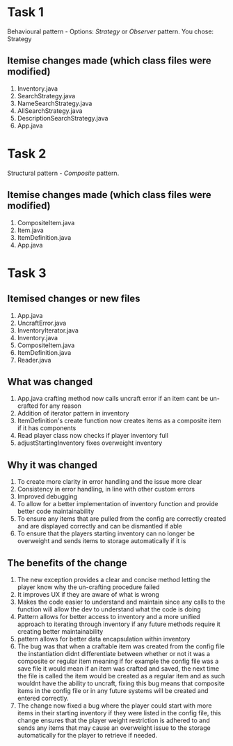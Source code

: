# Task 1
Behavioural pattern - Options: *Strategy* or *Observer* pattern.
You chose: Strategy

## Itemise changes made (which class files were modified)
1. Inventory.java
2. SearchStrategy.java
3. NameSearchStrategy.java
4. AllSearchStrategy.java
5. DescriptionSearchStrategy.java
6. App.java

# Task 2
Structural pattern - *Composite* pattern.

## Itemise changes made (which class files were modified)
1. CompositeItem.java
2. Item.java
3. ItemDefinition.java
4. App.java

# Task 3

## Itemised changes or new files
1. App.java
2. UncraftError.java
3. InventoryIterator.java
4. Inventory.java
5. CompositeItem.java
6. ItemDefinition.java
7. Reader.java

## What was changed
1. App.java crafting method now calls uncraft error if an item cant be un-crafted for any reason
2. Addition of iterator pattern in inventory
3. ItemDefinition's create function now creates items as a composite item if it has components
4. Read player class now checks if player inventory full
5. adjustStartingInventory fixes overweight inventory

## Why it was changed
1. To create more clarity in error handling and the issue more clear
2. Consistency in error handling, in line with other custom errors
3. Improved debugging
4. To allow for a better implementation of inventory function and provide better code maintainability
5. To ensure any items that are pulled from the config are correctly created and are displayed correctly and can be dismantled if able
6. To ensure that the players starting inventory can no longer be overweight and sends items to storage automatically if it is

## The benefits of the change
1. The new exception provides a clear and concise method letting the player know why the un-crafting procedure failed
2. It improves UX if they are aware of what is wrong
3. Makes the code easier to understand and maintain since any calls to the function will allow the dev to understand what the code is doing
4. Pattern allows for better access to inventory and a more unified approach to iterating through inventory if any future methods require it creating better maintainability
5. pattern allows for better data encapsulation within inventory
6. The bug was that when a craftable item was created from the config file the instantiation didnt differentiate between whether or not it was a composite or regular item meaning if for example the config file was a save file it would mean if an item was crafted and saved, the next time the file is called the item would be created as a regular item and as such wouldnt have the ability to uncraft, fixing this bug means that composite items in the config file or in any future systems will be created and entered correctly.
7. The change now fixed a bug where the player could start with more items in their starting inventory if they were listed in the config file, this change ensures that the player weight restriction is adhered to and sends any items that may cause an overweight issue to the storage automatically for the player to retrieve if needed.